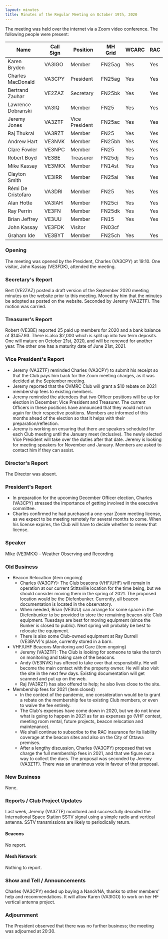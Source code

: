 ```yaml
---
layout: minutes
title: Minutes of the Regular Meeting on October 19th, 2020
---
```

The meeting was held over the internet via a Zoom video conference.
The following people were present:

| Name                   | Call Sign  | Position         | MH Grid | WCARC | RAC |
|------------------------|------------|------------------|---------|-------|-----|
| Karen Bryden           | VA3IGO     | Member           | FN25ag  | Yes   | Yes |
| Charles MacDonald      | VA3CPY     | President        | FN25ag  | Yes   | Yes |
| Bertrand Zauhar        | VE2ZAZ     | Secretary        | FN25bk  | Yes   | Yes |
| Lawrence Dobranski     | VA3IQ      | Member           | FN25    | Yes   | Yes |
| Jeremy Jones           | VA3ZTF     | Vice President   | FN25ac  | Yes   | Yes |
| Raj Thukral            | VA3RZT     | Member           | FN25    | Yes   | Yes |
| Andrew Hart            | VE3NVK     | Member           | FN25bh  | Yes   | Yes |
| Clare Fowler           | VE3NPC     | Member           | FN25    | Yes   | Yes |
| Robert Boyd            | VE3BE      | Treasurer        | FN25dj  | Yes   | Yes |
| Mike Kassay            | VE3MKX     | Member           | FN14st  | Yes   | Yes |
| Clayton Smith          | VE3IRR     | Member           | FN25ai  | Yes   | Yes |
| Rémi De Cristofaro     | VA3DRI     | Member           | FN25    | Yes   | Yes |
| Alan Hotte             | VA3IAH     | Member           | FN25ci  | Yes   | Yes |
| Ray Perrin             | VE3FN      | Member           | FN25dk  | Yes   | Yes |
| Brian Jeffrey          | VE3UU      | Member           | FN15    | Yes   | Yes |
| John Kassay            | VE3FDK     | Visitor          | FN03cf  |       |     |
| Graham Ide             | VE3BYT     | Member           | FN25ch  | Yes   | Yes |


### Opening

The meeting was opened by the President, Charles (VA3CPY) at 19:10.
One visitor, John Kassay (VE3FDK), attended the meeting.

### Secretary's Report

Bert (VE2ZAZ) posted a draft version of the September 2020 meeting minutes on the website prior to this meeting. Moved by him that the minutes be adopted as posted on the website. Seconded by Jeremy (VA3ZTF). The motion was carried.

### Treasurer's Report

Robert (VE3BE) reported 25 paid up members for 2020 and a bank balance of $1457.93. There is also $2,000 which is split up into two term deposits. One will mature on October 21st, 2020, and will be renewed for another year. The other one has a maturity date of June 21st, 2021.

### Vice President's Report

- Jeremy (VA3ZTF) reminded Charles (VA3CPY) to submit his receipt so that the Club pays him back for the Zoom meeting charges, as it was decided at the September meeting.
- Jeremy reported that the OVMRC Club will grant a $10 rebate on 2021 membership fees to existing members.
- Jeremy reminded the attendees that two Officer positions will be up for election in December: Vice President and Treasurer. The current Officers in these positions have announced that they would not run again for their respective positions. Members are informed of this months ahead of the election so that it helps with their preparation/reflection.
- Jeremy is working on ensuring that there are speakers scheduled for each Club meeting until the January meet (inclusive). The newly elected Vice President will take over the duties after that date. Jeremy is looking for meeting speakers for November and January. Members are asked to contact him if they can assist.

### Director's Report

The Director was absent.

### President's Report

- In preparation for the upcoming December Officer election, Charles (VA3CPY) stressed the importance of getting involved in the executive committee.
- Charles confirmed he had purchased a one-year Zoom meeting license, as we expect to be meeting remotely for several months to come. When his license expires, the Club will have to decide whether to renew that license.

### Speaker

Mike (VE3MKX) - Weather Observing and Recording

### Old Business

- Beacon Relocation (item ongoing)
  - Charles (VA3CPY): The Club beacons (VHF/UHF) will remain in operation at our current Stittsville location for the time being, but we should consider moving them in the spring of 2021. The proposed location would be the Diefenbunker. Currently, all beacon documentation is located in the observatory.
  - When needed, Brian (VE3UU) can arrange for some space in the Diefenbunker to be provided to store the remaining beacon-site Club equipment. Tuesdays are best for moving equipment (since the Bunker is closed to public). Next spring will probably be best to relocate the equipment.
  - There is also some Club-owned equipment at Ray Burrell (VE3BVV)'s place, currently stored in a barn.
- VHF/UHF Beacons Monitoring and Care (item ongoing)
  - Jeremy (VA3ZTF): The Club is looking for someone to take the torch on monitoring and taking care of the beacons.
  - Andy (VE3NVK) has offered to take over that responsibility. He will become the main contact with the property owner. He will also visit the site in the next few days. Existing documentation will get scanned and put up on the web.
  - Raj (VA3RZT) has also offered to help; he also lives close to the site.
- Membership fees for 2021 (item closed)
  - In the context of the pandemic, one consideration would be to grant a rebate on the membership fee to existing Club members, or even to waive the fee entirely.
  - The Club's expenses have come down in 2020, but we do not know what is going to happen in 2021 as far as expenses go (VHF contest, meeting room rental, future projects, beacon relocation and maintenance).
  - We shall continue to subscribe to the RAC insurance for its liability coverage at the beacon sites and also on the City of Ottawa premises.
  - After a lengthy discussion, Charles (VA3CPY) proposed that we charge the full membership fees in 2021, and that we figure out a way to collect the dues. The proposal was seconded by Jeremy (VA3ZTF). There was an unanimous vote in favour of that proposal.

### New Business

None.

### Reports / Club Project Updates

Last week, Jeremy (VA3ZTF) monitored and successfully decoded the International Space Station SSTV signal using a simple radio and vertical antenna. SSTV transmissions are likely to periodically return.

#### Beacons

No report.

#### Mesh Network

Nothing to report.

### Show and Tell / Announcements

Charles (VA3CPY) ended up buying a NanoVNA, thanks to other members' help and recommendations. It will allow Karen (VA3IGO) to work on her HF vertical antenna project.

### Adjournment

The President observed that there was no further business; the meeting was adjourned at 20:30.
